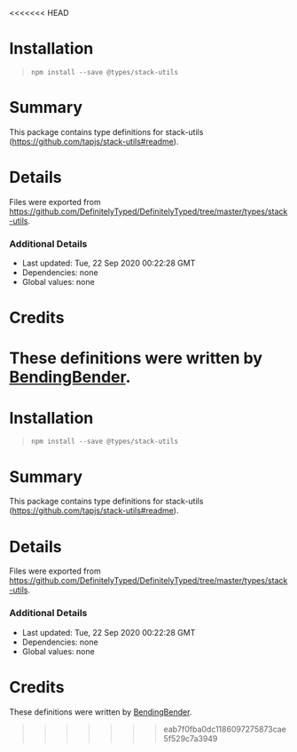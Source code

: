 <<<<<<< HEAD
# Installation
> `npm install --save @types/stack-utils`

# Summary
This package contains type definitions for stack-utils (https://github.com/tapjs/stack-utils#readme).

# Details
Files were exported from https://github.com/DefinitelyTyped/DefinitelyTyped/tree/master/types/stack-utils.

### Additional Details
 * Last updated: Tue, 22 Sep 2020 00:22:28 GMT
 * Dependencies: none
 * Global values: none

# Credits
These definitions were written by [BendingBender](https://github.com/BendingBender).
=======
# Installation
> `npm install --save @types/stack-utils`

# Summary
This package contains type definitions for stack-utils (https://github.com/tapjs/stack-utils#readme).

# Details
Files were exported from https://github.com/DefinitelyTyped/DefinitelyTyped/tree/master/types/stack-utils.

### Additional Details
 * Last updated: Tue, 22 Sep 2020 00:22:28 GMT
 * Dependencies: none
 * Global values: none

# Credits
These definitions were written by [BendingBender](https://github.com/BendingBender).
>>>>>>> eab7f0fba0dc1186097275873cae5f529c7a3949
